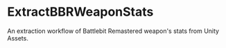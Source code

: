 # ExtractBBRWeaponStats
An extraction workflow of Battlebit Remastered weapon's stats from Unity Assets. 
